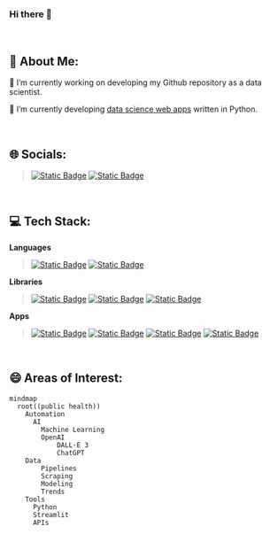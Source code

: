 ### Hi there 👋

<!--
**sakunyann/sakunyann** is a ✨ _special_ ✨ repository because its `README.md` (this file) appears on your GitHub profile.

Here are some ideas to get you started:

- 🔭 I’m currently working on ...
- 🌱 I’m currently learning ...
- 👯 I’m looking to collaborate on ...
- 🤔 I’m looking for help with ...
- 💬 Ask me about ...
- 📫 How to reach me: ...
- 😄 Pronouns: ...
- ⚡ Fun fact: ...
-->
<br>

## 💫 About Me:
🌱 I’m currently working on developing my Github repository as a data scientist. 

🔭 I’m currently developing [data science web apps](https://sakunyanappio-dsportfolio.streamlit.app/) written in Python.


<br>

## 🌐 Socials:
> [![Static Badge](https://img.shields.io/badge/LinkedIn-blue?style=flat&logo=linkedin&logoColor=blue&labelColor=white&color=blue&link=https%3A%2F%2Fwww.linkedin.com%2Fin%2Fsakurakoffron%2F)](https://www.linkedin.com/in/sakurakoffron/) 
[![Static Badge](https://img.shields.io/badge/DataCamp-%2311152b?style=flat&logo=datacamp&logoColor=%2311152b&labelColor=%233ab546&color=%233ab546)
](https://www.datacamp.com/portfolio/koffronsakura)


<br>

## 💻 Tech Stack:
**Languages**
> [![Static Badge](https://img.shields.io/badge/Python-blue?style=for-the-badge&logo=Python&logoColor=white&labelColor=blue&color=blue)](https://www.python.org)
[![Static Badge](https://img.shields.io/badge/MySQL-blue?style=for-the-badge&logo=mysql&logoColor=white&labelColor=yellow&color=yellow)](https://www.mysql.com/)

**Libraries**
> [![Static Badge](https://img.shields.io/badge/OpenAI-white?style=for-the-badge&logo=openai&logoColor=white&labelColor=black&color=black)](https://www.openai.com) 
[![Static Badge](https://img.shields.io/badge/scikit-learn-white?style=for-the-badge&logo=scikitlearn&logoColor=white&labelColor=orange&color=orange)](https://scikit-learn.org/stable/)
[![Static Badge](https://img.shields.io/badge/Streamlit-red?style=for-the-badge&logo=streamlit&logoColor=red&labelColor=white&color=white)](https://streamlit.io)


**Apps**
> [![Static Badge](https://img.shields.io/badge/GitHub-white?style=for-the-badge&logo=github&logoColor=white&labelColor=%2318171c&color=%2318171c)](https://github.com/)
[![Static Badge](https://img.shields.io/badge/Microsoft%20SQL%20Server-blue?style=for-the-badge&logo=microsoftsqlserver&logoColor=white&labelColor=blue&color=blue)](https://www.microsoft.com/en-us/sql-server)
[![Static Badge](https://img.shields.io/badge/Microsoft%20Excel-%231f6e3f?style=for-the-badge&logo=microsoftexcel&logoColor=white&labelColor=%231f6e3f&color=%231f6e3f)](https://www.microsoft.com/en/microsoft-365/excel)
[![Static Badge](https://img.shields.io/badge/Power%20BI-yellow?style=for-the-badge&logo=powerbi&logoColor=white&labelColor=yellow&color=yellow)
](https://powerbi.microsoft.com/)


<br>

## 😄 Areas of Interest:

```mermaid
mindmap
  root((public health))
    Automation
      AI
        Machine Learning
        OpenAI
            DALL·E 3
            ChatGPT
    Data
        Pipelines
        Scraping
        Modeling
        Trends
    Tools
      Python
      Streamlit
      APIs
```


